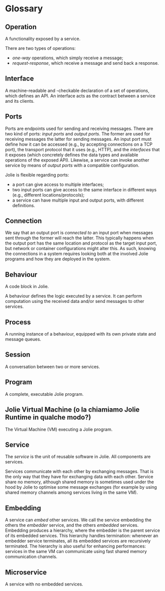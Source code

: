# Glossary

## Operation

A functionality exposed by a service.

There are two types of operations:
- _one-way_ operations, which simply receive a message;
- _request-response_, which receive a message and send back a response.

## Interface

A machine-readable and -checkable declaration of a set of operations, which defines an API.
An interface acts as the contract between a service and its clients.

## Ports

Ports are endpoints used for sending and receiving messages.
There are two kind of ports: _input ports_ and _output ports_.
The former are used for receiving messages the latter for sending messages.
An input port must define how it can be accessed (e.g., by accepting connections on a TCP port),
the transport protocol that it uses (e.g., HTTP), and the _interfaces_
that it exposes (which concretely defines the data types and available operations of the exposed API).
Likewise, a service can invoke another service by means of _output ports_ with a compatible configuration.

Jolie is flexible regarding ports:
- a port can give access to multiple interfaces;
- two input ports can give access to the same interface in different ways (e.g., different locations/protocols);
- a service can have multiple input and output ports, with different definitions.

## Connection

We say that an output port is _connected to_ an input port when messages sent through the former will reach the latter.
This typically happens when the output port has the same location and protocol as the target input port, but
network or container configurations might alter this. As such, knowing the connections in a system requires looking both at 
the involved Jolie programs and how they are deployed in the system.

## Behaviour

A code block in Jolie.

A behaviour defines the logic executed by a service. It can perform computation using the received
data and/or send messages to other services.

## Process

A running instance of a behaviour, equipped with its own private state and message queues.

## Session

A conversation between two or more services.

## Program

A complete, executable Jolie program.

## Jolie Virtual Machine (o la chiamiamo Jolie Runtime in qualche modo?)

The Virtual Machine (VM) executing a Jolie program.

## Service

The _service_ is the unit of reusable software in Jolie. All components are services.

Services communicate with each other by exchanging messages.
That is the only way that they have for exchanging data with each other.
Service share no memory, although shared memory is sometimes used under the hood by Jolie to
optimise some message exchanges (for example by using shared memory channels among services living in
the same VM).

## Embedding

A service can _embed_ other services. We call the service embedding the others the _embedder_ service, and the others _embedded_ services.
Embedding produces a hierarchy, where the embedder is the parent service of
its embedded services. This hierarchy handles termination: whenever an embedder service terminates, all its embedded services
are recursively terminated. The hierarchy is also useful for enhancing performances: services in the same
VM can communicate using fast shared memory communication channels.


## Microservice 

A service with no embedded services.
